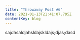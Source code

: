 ```yaml
---
title: "Throwaway Post #6"
date: 2021-01-13T21:41:07.795Z
contentKey: blog
---
```

sajdhsaldjahsldajskldajs;djas;dasd
